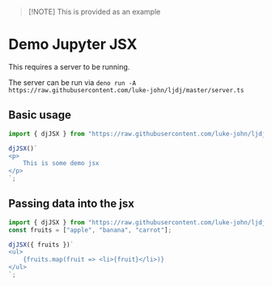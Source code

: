 > [!NOTE] This is provided as an example

# Demo Jupyter JSX

This requires a server to be running.

The server can be run via
`deno run -A https://raw.githubusercontent.com/luke-john/ljdj/master/server.ts`

## Basic usage

```ts
import { djJSX } from "https://raw.githubusercontent.com/luke-john/ljdj/master/main.ts";

djJSX()`
<p>
    This is some demo jsx
</p>
`;
```

## Passing data into the jsx

```ts
import { djJSX } from "https://raw.githubusercontent.com/luke-john/ljdj/master/main.ts";
const fruits = ["apple", "banana", "carrot"];

djJSX({ fruits })`
<ul>
    {fruits.map(fruit => <li>{fruit}</li>)}
</ul>
`;
```
